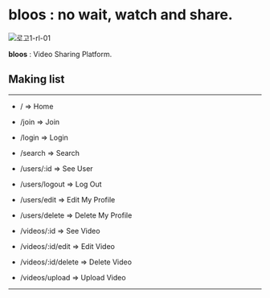 # bloos : no wait, watch and share.

![로고1-rl-01](https://user-images.githubusercontent.com/70316567/124315717-4f3ba200-dbaf-11eb-81ed-d9f280b46593.jpg)

**bloos** : Video Sharing Platform.

## Making list

---

- / => Home
- /join => Join
- /login => Login
- /search => Search

- /users/:id => See User
- /users/logout => Log Out
- /users/edit => Edit My Profile
- /users/delete => Delete My Profile

- /videos/:id => See Video
- /videos/:id/edit => Edit Video
- /videos/:id/delete => Delete Video
- /videos/upload => Upload Video

---
